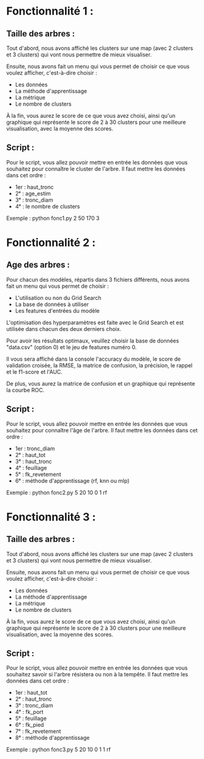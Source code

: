 # Fonctionnalité 1 :

## Taille des arbres :

Tout d'abord, nous avons affiché les clusters sur une map (avec 2 clusters et 3 clusters) qui vont nous permettre de mieux visualiser.

Ensuite, nous avons fait un menu qui vous permet de choisir ce que vous voulez afficher, c'est-à-dire choisir :

- Les données
- La méthode d'apprentissage
- La métrique
- Le nombre de clusters

À la fin, vous aurez le score de ce que vous avez choisi, ainsi qu'un graphique qui représente le score de 2 à 30 clusters pour une meilleure visualisation, avec la moyenne des scores.

## Script :

Pour le script, vous allez pouvoir mettre en entrée les données que vous souhaitez pour connaître le cluster de l'arbre.
Il faut mettre les données dans cet ordre :

- 1er : haut_tronc
- 2ᵉ : age_estim
- 3ᵉ : tronc_diam
- 4ᵉ : le nombre de clusters

Exemple : python fonc1.py 2 50 170 3

# Fonctionnalité 2 :

## Age des arbres :

Pour chacun des modèles, répartis dans 3 fichiers différents, nous avons fait un menu qui vous permet de choisir :

- L'utilisation ou  non du Grid Search
- La base de données à utiliser
- Les features d'entrées du modèle

L'optimisation des hyperparamètres est faite avec le Grid Search et est utilisée dans chacun des deux derniers choix.

Pour avoir les résultats optimaux, veuillez choisir la base de données "data.csv" (option 0) et le jeu de features numéro 0.

Il vous sera affiché dans la console l'accuracy du modèle, le score de validation croisée, la RMSE, la matrice de confusion, la précision, le rappel et le f1-score et l'AUC.

De plus, vous aurez la matrice de confusion et un graphique qui représente la courbe ROC.

## Script :

Pour le script, vous allez pouvoir mettre en entrée les données que vous souhaitez pour connaître l'âge de l'arbre.
Il faut mettre les données dans cet ordre :

- 1er : tronc_diam
- 2ᵉ : haut_tot
- 3ᵉ : haut_tronc
- 4ᵉ : feuillage
- 5ᵉ : fk_revetement
- 6ᵉ : méthode d'apprentissage (rf, knn ou mlp)

Exemple : python fonc2.py 5 20 10 0 1 rf

# Fonctionnalité 3 :

## Taille des arbres :

Tout d'abord, nous avons affiché les clusters sur une map (avec 2 clusters et 3 clusters) qui vont nous permettre de mieux visualiser.

Ensuite, nous avons fait un menu qui vous permet de choisir ce que vous voulez afficher, c'est-à-dire choisir :

- Les données
- La méthode d'apprentissage
- La métrique
- Le nombre de clusters

À la fin, vous aurez le score de ce que vous avez choisi, ainsi qu'un graphique qui représente le score de 2 à 30 clusters pour une meilleure visualisation, avec la moyenne des scores.

## Script :

Pour le script, vous allez pouvoir mettre en entrée les données que vous souhaitez savoir si l'arbre résistera ou non à la tempête.
Il faut mettre les données dans cet ordre :

- 1er : haut_tot
- 2ᵉ : haut_tronc
- 3ᵉ : tronc_diam
- 4ᵉ : fk_port
- 5ᵉ : feuillage
- 6ᵉ : fk_pied
- 7ᵉ : fk_revetement
- 8ᵉ : méthode d'apprentissage

Exemple : python fonc3.py 5 20 10 0 1 1 rf